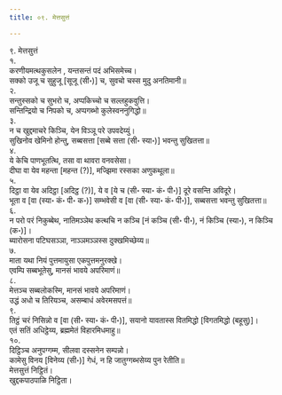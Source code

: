 ```yaml
---
title: ०९. मेत्तसुत्तं

---
```

९. मेत्तसुत्तं  
१.  
करणीयमत्थकुसलेन , यन्तसन्तं पदं अभिसमेच्च।  
सक्को उजू च सुहुजू [सूजू (सी॰)] च, सुवचो चस्स मुदु अनतिमानी॥  
२.  
सन्तुस्सको च सुभरो च, अप्पकिच्चो च सल्लहुकवुत्ति।  
सन्तिन्द्रियो च निपको च, अप्पगब्भो कुलेस्वननुगिद्धो॥  
३.  
न च खुद्दमाचरे किञ्चि, येन विञ्ञू परे उपवदेय्युं।  
सुखिनोव खेमिनो होन्तु, सब्बसत्ता [सब्बे सत्ता (सी॰ स्या॰)] भवन्तु सुखितत्ता॥  
४.  
ये केचि पाणभूतत्थि, तसा वा थावरा वनवसेसा।  
दीघा वा येव महन्ता [महन्त (?)], मज्झिमा रस्सका अणुकथूला॥  
५.  
दिट्ठा वा येव अदिट्ठा [अदिट्ठ (?)], ये व [ये च (सी॰ स्या॰ कं॰ पी॰)] दूरे वसन्ति अविदूरे।  
भूता व [वा (स्या॰ कं॰ पी॰ क॰)] सम्भवेसी व [वा (सी॰ स्या॰ कं॰ पी॰)], सब्बसत्ता भवन्तु सुखितत्ता॥  
६.  
न परो परं निकुब्बेथ, नातिमञ्ञेथ कत्थचि न कञ्चि [नं कञ्चि (सी॰ पी॰), नं किञ्चि (स्या॰), न किञ्चि (क॰)]।  
ब्यारोसना पटिघसञ्ञा, नाञ्ञमञ्ञस्स दुक्खमिच्छेय्य॥  
७.  
माता यथा नियं पुत्तमायुसा एकपुत्तमनुरक्खे।  
एवम्पि सब्बभूतेसु, मानसं भावये अपरिमाणं॥  
८.  
मेत्तञ्च सब्बलोकस्मि, मानसं भावये अपरिमाणं।  
उद्धं अधो च तिरियञ्च, असम्बाधं अवेरमसपत्तं॥  
९.  
तिट्ठं चरं निसिन्नो व [वा (सी॰ स्या॰ कं॰ पी॰)], सयानो यावतास्स वितमिद्धो [विगतमिद्धो (बहूसु)]।  
एतं सतिं अधिट्ठेय्य, ब्रह्ममेतं विहारमिधमाहु॥  
१०.  
दिट्ठिञ्च अनुपग्गम्म, सीलवा दस्सनेन सम्पन्नो।  
कामेसु विनय [विनेय्य (सी॰)] गेधं, न हि जातुग्गब्भसेय्य पुन रेतीति॥  
मेत्तसुत्तं निट्ठितं।  
खुद्दकपाठपाळि निट्ठिता।  